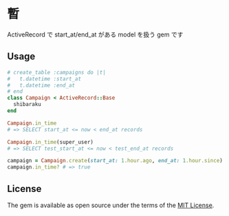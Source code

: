 暫
================================

ActiveRecord で start_at/end_at がある model を扱う gem です


Usage
--------------------------------

```ruby
# create_table :campaigns do |t|
#   t.datetime :start_at
#   t.datetime :end_at
# end
class Campaign < ActiveRecord::Base
  shibaraku
end
```

```ruby
Campaign.in_time
# => SELECT start_at <= now < end_at records

Campaign.in_time(super_user)
# => SELECT test_start_at <= now < test_end_at records
```

```ruby
campaign = Campaign.create(start_at: 1.hour.ago, end_at: 1.hour.since)
campaign.in_time? # => true
```

License
--------------------------------

The gem is available as open source under the terms of the [MIT License](http://opensource.org/licenses/MIT).
